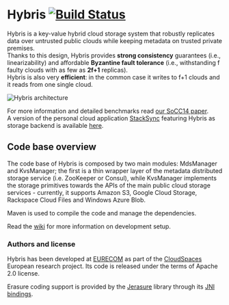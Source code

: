 # Hybris [![Build Status](https://travis-ci.org/pviotti/hybris.svg?branch=master)](https://travis-ci.org/pviotti/hybris)

Hybris is a key-value hybrid cloud storage system that robustly replicates data 
over untrusted public clouds while keeping metadata on trusted private premises.  
Thanks to this design, Hybris provides **strong consistency** guarantees (i.e., linearizability) 
and affordable **Byzantine fault tolerance** 
(i.e., withstanding f faulty clouds with as few as **2f+1** replicas).  
Hybris is also very **efficient**: in the common case it writes to f+1 clouds and it reads from one single cloud.

![Hybris architecture](http://i.imgur.com/YyAYB5y.png)

For more information and detailed benchmarks read [our SoCC14 paper][1].   
A version of the personal cloud application [StackSync][7] featuring Hybris as storage backend 
is available [here][8].

## Code base overview

The code base of Hybris is composed by two main modules: MdsManager and KvsManager; 
the first is a thin wrapper layer of the metadata distributed storage service 
(i.e. ZooKeeper or Consul), while KvsManager implements the storage primitives 
towards the APIs of the main public cloud storage services - 
currently, it supports Amazon S3, Google Cloud Storage, Rackspace Cloud Files 
and Windows Azure Blob.  

Maven is used to compile the code and manage the dependencies.   

Read the [wiki][2] for more information on development setup.

### Authors and license

Hybris has been developed at [EURECOM][3] as part of the [CloudSpaces][4] European research project.
Its code is released under the terms of Apache 2.0 license.  

Erasure coding support is provided by the [Jerasure][5] library through its [JNI bindings][6].


 [1]: http://www.eurecom.fr/en/publication/4414/detail/hybris-robust-hybrid-cloud-storage
 [2]: https://github.com/pviotti/hybris/wiki/Development-Setup-How-To
 [3]: http://www.eurecom.fr
 [4]: http://cloudspaces.eu
 [5]: http://web.eecs.utk.edu/~plank/plank/papers/CS-08-627.html
 [6]: https://github.com/jvandertil/Jerasure
 [7]: http://stacksync.org
 [8]: https://github.com/pviotti/stacksync-desktop
